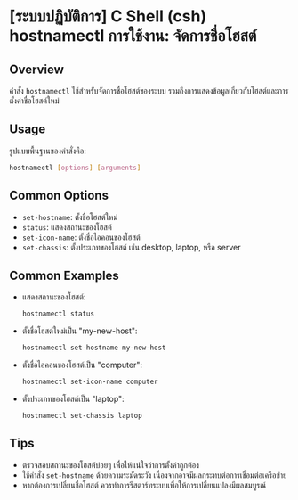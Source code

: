 # [ระบบปฏิบัติการ] C Shell (csh) hostnamectl การใช้งาน: จัดการชื่อโฮสต์

## Overview
คำสั่ง `hostnamectl` ใช้สำหรับจัดการชื่อโฮสต์ของระบบ รวมถึงการแสดงข้อมูลเกี่ยวกับโฮสต์และการตั้งค่าชื่อโฮสต์ใหม่

## Usage
รูปแบบพื้นฐานของคำสั่งคือ:

```bash
hostnamectl [options] [arguments]
```

## Common Options
- `set-hostname`: ตั้งชื่อโฮสต์ใหม่
- `status`: แสดงสถานะของโฮสต์
- `set-icon-name`: ตั้งชื่อไอคอนของโฮสต์
- `set-chassis`: ตั้งประเภทของโฮสต์ เช่น desktop, laptop, หรือ server

## Common Examples
- แสดงสถานะของโฮสต์:
    ```bash
    hostnamectl status
    ```

- ตั้งชื่อโฮสต์ใหม่เป็น "my-new-host":
    ```bash
    hostnamectl set-hostname my-new-host
    ```

- ตั้งชื่อไอคอนของโฮสต์เป็น "computer":
    ```bash
    hostnamectl set-icon-name computer
    ```

- ตั้งประเภทของโฮสต์เป็น "laptop":
    ```bash
    hostnamectl set-chassis laptop
    ```

## Tips
- ตรวจสอบสถานะของโฮสต์บ่อยๆ เพื่อให้แน่ใจว่าการตั้งค่าถูกต้อง
- ใช้คำสั่ง `set-hostname` ด้วยความระมัดระวัง เนื่องจากอาจมีผลกระทบต่อการเชื่อมต่อเครือข่าย
- หากต้องการเปลี่ยนชื่อโฮสต์ ควรทำการรีสตาร์ทระบบเพื่อให้การเปลี่ยนแปลงมีผลสมบูรณ์